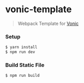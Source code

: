 # vonic-template

> Webpack Template for [Vonic](https://github.com/wangdahoo/vonic)

### Setup
```bash
$ yarn install
$ npm run dev
```

### Build Static File
```bash
$ npm run build
```
